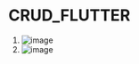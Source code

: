 # CRUD_FLUTTER
1. ![image](https://user-images.githubusercontent.com/81921974/174266829-d01156b0-7db6-49a1-a702-623858ebd23c.png)
2. ![image](https://user-images.githubusercontent.com/81921974/174266911-f809434d-a477-42d8-b2d3-72205ab5750b.png)
